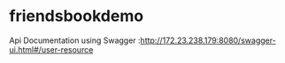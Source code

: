 # friendsbookdemo


Api Documentation using Swagger :http://172.23.238.179:8080/swagger-ui.html#/user-resource
